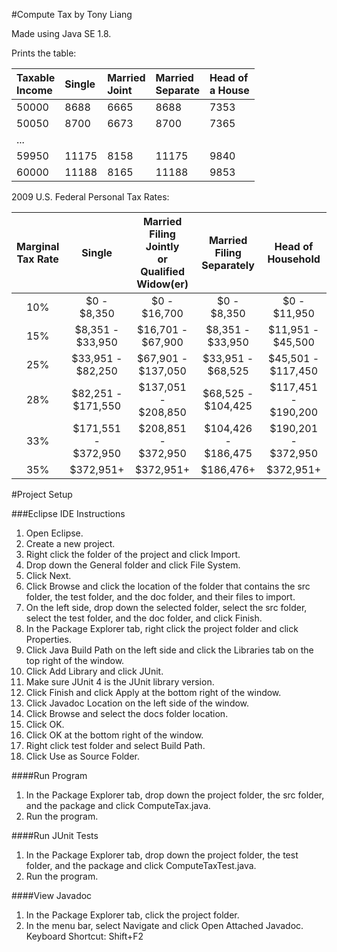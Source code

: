 #Compute Tax by Tony Liang

Made using Java SE 1.8.

Prints the table:

Taxable<br>Income  | Single  | Married<br>Joint  | Married<br>Separate  | Head of<br>a House
:----------------- | :------ | :---------------- | :------------------- | :------------------
50000              | 8688    | 6665              | 8688                 | 7353
50050              | 8700    | 6673              | 8700                 | 7365
...                |         |                   |                      |
59950              | 11175   | 8158              | 11175                | 9840
60000              | 11188   | 8165              | 11188                | 9853

2009 U.S. Federal Personal Tax Rates:

Marginal<br>Tax Rate   | Single                | Married Filing Jointly<br>or Qualified Widow(er)   | Married Filing Separately   | Head of Household
:--------------------: | :-------------------: | :------------------------------------------------: | :-------------------------: | :-------------------:
10%                    | $0 - $8,350           | $0 - $16,700                                       | $0 - $8,350                 | $0 - $11,950
15%                    | $8,351 - $33,950      | $16,701 - $67,900                                  | $8,351 - $33,950            | $11,951 - $45,500
25%                    | $33,951 - $82,250     | $67,901 - $137,050                                 | $33,951 - $68,525           | $45,501 - $117,450
28%                    | $82,251 - $171,550    | $137,051 - $208,850                                | $68,525 - $104,425          | $117,451 - $190,200
33%                    | $171,551 - $372,950   | $208,851 - $372,950                                | $104,426 - $186,475         | $190,201 - $372,950
35%                    | $372,951+             | $372,951+                                          | $186,476+                   | $372,951+


#Project Setup

###Eclipse IDE Instructions
1. Open Eclipse.
2. Create a new project.
3. Right click the folder of the project and click Import.
4. Drop down the General folder and click File System.
5. Click Next.
6. Click Browse and click the location of the folder that contains the src folder, the test folder, and the doc folder, and their files to import.
7. On the left side, drop down the selected folder, select the src folder, select the test folder, and the doc folder, and click Finish.
8. In the Package Explorer tab, right click the project folder and click Properties.
9. Click Java Build Path on the left side and click the Libraries tab on the top right of the window.
10. Click Add Library and click JUnit.
11. Make sure JUnit 4 is the JUnit library version.
12. Click Finish and click Apply at the bottom right of the window.
13. Click Javadoc Location on the left side of the window.
14. Click Browse and select the docs folder location.
15. Click OK.
16. Click OK at the bottom right of the window.
17. Right click test folder and select Build Path.
18. Click Use as Source Folder.

####Run Program
1. In the Package Explorer tab, drop down the project folder, the src folder, and the package and click ComputeTax.java.
2. Run the program.

####Run JUnit Tests
1. In the Package Explorer tab, drop down the project folder, the test folder, and the package and click ComputeTaxTest.java.
2. Run the program.

####View Javadoc
1. In the Package Explorer tab, click the project folder.
2. In the menu bar, select Navigate and click Open Attached Javadoc. Keyboard Shortcut: Shift+F2